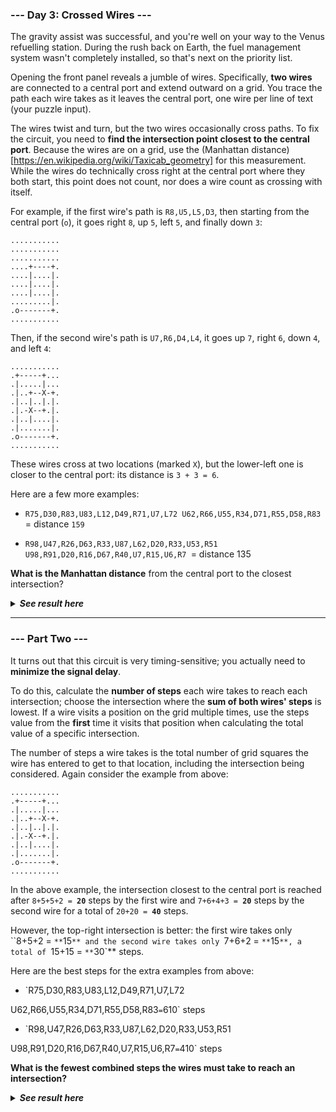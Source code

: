 ﻿### --- Day 3: Crossed Wires ---

The gravity assist was successful, and you're well on your way to the Venus 
refuelling station. During the rush back on Earth, the fuel management
system wasn't completely installed, so that's next on the priority list.

Opening the front panel reveals a jumble of wires. Specifically, **two wires**
are connected to a central port and extend outward on a grid. You trace the
path each wire takes as it leaves the central port, one wire per line of
text (your puzzle input).

The wires twist and turn, but the two wires occasionally cross paths. To 
fix the circuit, you need to **find the intersection point closest to the
central port**. Because the wires are on a grid, use the (Manhattan distance)[https://en.wikipedia.org/wiki/Taxicab_geometry] 
for this measurement. While the wires do technically cross right at the
central port where they both start, this point does not count, nor does a
wire count as crossing with itself.

For example, if the first wire's path is `R8,U5,L5,D3`, then starting from 
the central port (`o`), it goes right `8`, up `5`, left `5`, and finally down `3`:

	...........
	...........
	...........
	....+----+.
	....|....|.
	....|....|.
	....|....|.
	.........|.
	.o-------+.
	...........

Then, if the second wire's path is `U7,R6,D4,L4`, it goes up `7`, right `6`, down `4`, and left `4`:

	...........
	.+-----+...
	.|.....|...
	.|..+--X-+.
	.|..|..|.|.
	.|.-X--+.|.
	.|..|....|.
	.|.......|.
	.o-------+.
	...........

These wires cross at two locations (marked `X`), but the lower-left one is
closer to the central port: its distance is `3 + 3 = 6`.

Here are a few more examples:

- `R75,D30,R83,U83,L12,D49,R71,U7,L72
U62,R66,U55,R34,D71,R55,D58,R83` = distance `159`

- `R98,U47,R26,D63,R33,U87,L62,D20,R33,U53,R51
U98,R91,D20,R16,D67,R40,U7,R15,U6,R7 `= distance 135

**What is the Manhattan distance** from the central port to the closest intersection?

<details>
  <summary><strong><em>See result here</em></strong></summary>
		Your puzzle answer was <strong><em>221</em></strong>.

</details>

---

### --- Part Two ---

It turns out that this circuit is very timing-sensitive; you actually need 
to **minimize the signal delay**.

To do this, calculate the **number of steps** each wire takes to reach each 
intersection; choose the intersection where the **sum of both wires' steps** is 
lowest. If a wire visits a position on the grid multiple times, use the
steps value from the **first** time it visits that position when 
calculating the total value of a specific intersection.

The number of steps a wire takes is the total number of grid squares the 
wire has entered to get to that location, including the intersection being 
considered. Again consider the example from above:

	...........
	.+-----+...
	.|.....|...
	.|..+--X-+.
	.|..|..|.|.
	.|.-X--+.|.
	.|..|....|.
	.|.......|.
	.o-------+.
	...........

In the above example, the intersection closest to the central port is 
reached after `8+5+5+2 = `**`20`** steps by the first wire and `7+6+4+3 = `**`20`** steps by the second wire for a total of `20+20 = `**`40`** steps.

However, the top-right intersection is better: the first wire takes only
``8+5+2 = `**`15`** and the second wire takes only `7+6+2 = `**`15`**, a total of `15+15 = `**`30`** steps.

Here are the best steps for the extra examples from above:

- `R75,D30,R83,U83,L12,D49,R71,U7,L72

U62,R66,U55,R34,D71,R55,D58,R83` = `610` steps

- `R98,U47,R26,D63,R33,U87,L62,D20,R33,U53,R51

U98,R91,D20,R16,D67,R40,U7,R15,U6,R7` = `410` steps

**What is the fewest combined steps the wires must take to reach an intersection?**

<details>
  <summary><strong><em>See result here</em></strong></summary>
		Your puzzle answer was <strong><em>18542</em></strong>.

</details>